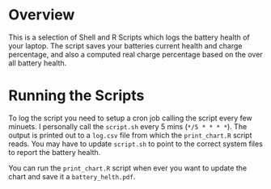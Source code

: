 # Overview

This is a selection of Shell and R Scripts which logs the battery health of your laptop.
The script saves your batteries current health and charge percentage, and also a computed real charge percentage based on the over all battery health.

# Running the Scripts

To log the script you need to setup a cron job calling the script every few minuets. I personally call the `script.sh` every 5 mins (`*/5 * * * *`).
The output is printed out to a `log.csv` file from which the `print_chart.R` script reads.
You may have to update `script.sh` to point to the correct system files to report the battery health.

You can run the `print_chart.R` script when ever you want to update the chart and save it a `battery_helth.pdf`.
